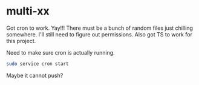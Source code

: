 # multi-xx

Got cron to work. Yay!!!
There must be a bunch of random files just chilling somewhere.
I'll still need to figure out permissions.
Also got TS to work for this project.

Need to make sure cron is actually running.

```bash
sudo service cron start
```

Maybe it cannot push?
